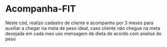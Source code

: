 # Acompanha-FIT
Neste cód, realizo cadastro de cliente e acompanho por 3 meses para auxiliar a chegar na meta de peso ideal, caso cliente não chegue na meta desejada em cada mes uso mensagem de dieta de acordo com analise do peso 
